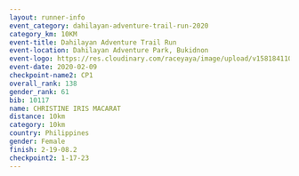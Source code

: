 ```yaml
--- 
layout: runner-info 
event_category: dahilayan-adventure-trail-run-2020 
category_km: 10KM 
event-title: Dahilayan Adventure Trail Run 
event-location: Dahilayan Adventure Park, Bukidnon 
event-logo: https://res.cloudinary.com/raceyaya/image/upload/v1581841107/logo/2020/dahilayan-adventure-park-2020_gve1jp.png 
event-date: 2020-02-09 
checkpoint-name2: CP1 
overall_rank: 138
gender_rank: 61
bib: 10117
name: CHRISTINE IRIS MACARAT
distance: 10km
category: 10km
country: Philippines
gender: Female
finish: 2-19-08.2
checkpoint2: 1-17-23
--- 
```

